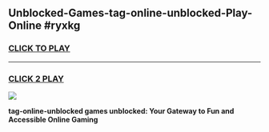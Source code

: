 
## Unblocked-Games-tag-online-unblocked-Play-Online #ryxkg
<h3>
<a href="https://news.freeplayer.one?title=tag-online-unblocked&ref=3">CLICK TO PLAY</a></h3>
<hr>

<h3>
<a href="https://news.freeplayer.one?title=tag-online-unblocked&ref=3">CLICK 2 PLAY</a>
  
</h3>

<a href="https://news.freeplayer.one?title=tag-online-unblocked&ref=3"><img src="https://clearcache.store/games.png"></a>


**tag-online-unblocked games unblocked: Your Gateway to Fun and Accessible Online Gaming**
